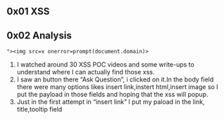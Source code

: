 ## 0x01 XSS

## 0x02 Analysis

`"><img src=x onerror=prompt(document.domain)>`

1. I watched around 30 XSS POC videos and some write-ups to understand where I can actually find those xss.  
2. I saw an button there “Ask Question”, i clicked on it.In the body field there were many options likes insert link,instert html,insert image so I put the payload in those fields and hoping that the xss will popup.  
3. Just in the first attempt in “insert link” I put my paload in the link, title,tooltip field   
